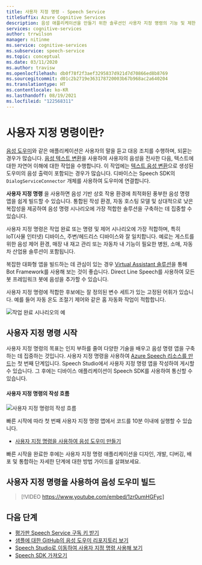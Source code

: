 ```yaml
---
title: 사용자 지정 명령 - Speech Service
titleSuffix: Azure Cognitive Services
description: 음성 애플리케이션을 만들기 위한 솔루션인 사용자 지정 명령의 기능 및 제한 사항에 대한 개요입니다.
services: cognitive-services
author: trrwilson
manager: nitinme
ms.service: cognitive-services
ms.subservice: speech-service
ms.topic: conceptual
ms.date: 03/11/2020
ms.author: travisw
ms.openlocfilehash: db0f78f2f3aef3295837d921d7d70866ed8b8769
ms.sourcegitcommit: d01c2b2719e363178720003b67b968ac2a640204
ms.translationtype: HT
ms.contentlocale: ko-KR
ms.lasthandoff: 08/19/2021
ms.locfileid: "122568311"
---
```

# <a name="what-is-custom-commands"></a>사용자 지정 명령이란?

[음성 도우미](voice-assistants.md)와 같은 애플리케이션은 사용자의 말을 듣고 대응 조치를 수행하며, 되묻는 경우가 많습니다. [음성 텍스트 변환](speech-to-text.md)을 사용하여 사용자의 음성을 전사한 다음, 텍스트에 대한 자연어 이해에 대한 작업을 수행합니다. 이 작업에는 [텍스트 음성 변환](text-to-speech.md)으로 생성된 도우미의 음성 출력이 포함되는 경우가 많습니다. 디바이스는 Speech SDK의 `DialogServiceConnector` 개체를 사용하여 도우미에 연결합니다.

**사용자 지정 명령** 을 사용하면 음성 기반 상호 작용 환경에 최적화된 풍부한 음성 명령 앱을 쉽게 빌드할 수 있습니다. 통합된 작성 환경, 자동 호스팅 모델 및 상대적으로 낮은 복잡성을 제공하여 음성 명령 시나리오에 가장 적합한 솔루션을 구축하는 데 집중할 수 있습니다.

사용자 지정 명령은 작업 완료 또는 명령 및 제어 시나리오에 가장 적합하며, 특히 IoT(사물 인터넷) 디바이스, 주변/헤드리스 디바이스와 잘 일치합니다. 예로는 게스트를 위한 음성 제어 환경, 매장 내 재고 관리 또는 자동차 내 기능이 필요한 병원, 소매, 자동차 산업용 솔루션이 포함됩니다.

복잡한 대화형 앱을 빌드하는 데 관심이 있는 경우 [Virtual Assistant 솔루션](/azure/bot-service/bot-builder-enterprise-template-overview)을 통해 Bot Framework를 사용해 보는 것이 좋습니다. Direct Line Speech를 사용하여 모든 봇 프레임워크 봇에 음성을 추가할 수 있습니다.

사용자 지정 명령에 적합한 후보에는 잘 정의된 변수 세트가 있는 고정된 어휘가 있습니다. 예를 들어 자동 온도 조절기 제어와 같은 홈 자동화 작업이 적합합니다.

   ![작업 완료 시나리오의 예](media/voice-assistants/task-completion-examples.png "작업 완료 예")

## <a name="getting-started-with-custom-commands"></a>사용자 지정 명령 시작

사용자 지정 명령의 목표는 인지 부하를 줄여 다양한 기술을 배우고 음성 명령 앱을 구축하는 데 집중하는 것입니다. 사용자 지정 명령을 사용하여 <a href="https://ms.portal.azure.com/#create/Microsoft.CognitiveServicesSpeechServices" target="_blank">Azure Speech 리소스를 만드</a>는 첫 번째 단계입니다. Speech Studio에서 사용자 지정 명령 앱을 작성하여 게시할 수 있습니다. 그 후에는 디바이스 애플리케이션이 Speech SDK를 사용하여 통신할 수 있습니다.

#### <a name="authoring-flow-for-custom-commands"></a>사용자 지정 명령의 작성 흐름
   ![사용자 지정 명령의 작성 흐름](media/voice-assistants/custom-commands-flow.png "사용자 지정 명령 작성 흐름")

빠른 시작에 따라 첫 번째 사용자 지정 명령 앱에서 코드를 10분 이내에 실행할 수 있습니다.

* [사용자 지정 명령을 사용하여 음성 도우미 만들기](quickstart-custom-commands-application.md)

빠른 시작을 완료한 후에는 사용자 지정 명령 애플리케이션을 디자인, 개발, 디버깅, 배포 및 통합하는 자세한 단계에 대한 방법 가이드를 살펴보세요.

## <a name="building-voice-assistants-with-custom-commands"></a>사용자 지정 명령을 사용하여 음성 도우미 빌드
> [!VIDEO https://www.youtube.com/embed/1zr0umHGFyc]

## <a name="next-steps"></a>다음 단계

* [평가판 Speech Service 구독 키 받기](overview.md#try-the-speech-service-for-free)
* [샘플에 대한 GitHub의 음성 도우미 리포지토리 보기](https://aka.ms/speech/cc-samples)
* [Speech Studio로 이동하여 사용자 지정 명령 사용해 보기](https://speech.microsoft.com/customcommands)
* [Speech SDK 가져오기](speech-sdk.md)